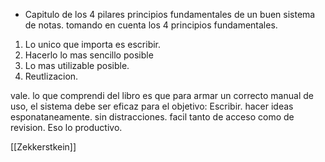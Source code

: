 - Capitulo de los 4 pilares
principios fundamentales de un buen sistema de notas.
tomando en cuenta los 4 principios fundamentales.	
1) Lo unico que importa es escribir.
2) Hacerlo lo mas sencillo posible
3) Lo mas utilizable posible.
4) Reutlizacion.

vale. lo que comprendi del libro es que para armar un correcto manual de uso, el sistema debe ser eficaz para el objetivo:
Escribir. hacer ideas esponataneamente. sin distracciones. facil tanto de acceso como de revision. 
Eso lo productivo.

[[Zekkerstkein]]